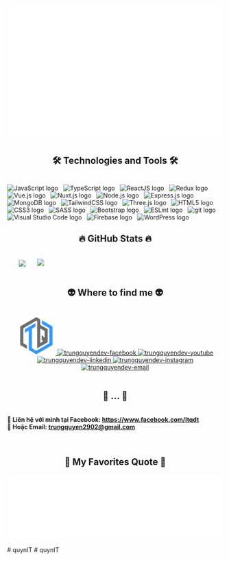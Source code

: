<!-- TrungQuyendev -->
<a href="#" target="_blank">
  <img src="svg/quynIT.svg" width="1200" alt="quynIT-official" />
</a>

<h2 align="center">🛠 Technologies and Tools 🛠</h2>
<br>
<!-- https://simpleicons.org/ -->
<span><img src="https://img.shields.io/badge/JavaScript-282C34?logo=javascript&logoColor=F7DF1E" alt="JavaScript logo" title="JavaScript" height="25" /></span>
&nbsp;
<span><img src="https://img.shields.io/badge/TypeScript-282C34?logo=typescript&logoColor=3178C6" alt="TypeScript logo" title="TypeScript" height="25" /></span>
&nbsp;
<span><img src="https://img.shields.io/badge/ReactJS-282C34?logo=react&logoColor=61DAFB" alt="ReactJS logo" title="ReactJS" height="25" /></span>
&nbsp;
<span><img src="https://img.shields.io/badge/Redux-282C34?logo=redux&logoColor=764ABC" alt="Redux logo" title="Redux" height="25" /></span>
&nbsp;
<span><img src="https://img.shields.io/badge/Vue.js-282C34?logo=vue.js&logoColor=4FC08D" alt="Vue.js logo" title="Vue.js" height="25" /></span>
&nbsp;
<span><img src="https://img.shields.io/badge/Nuxt.js-282C34?logo=nuxt.js&logoColor=4FC08D" alt="Nuxt.js logo" title="Nuxt.js" height="25" /></span>
&nbsp;
<span><img src="https://img.shields.io/badge/Node.js-282C34?logo=node.js&logoColor=00F200" alt="Node.js logo" title="Node.js" height="25" /></span>
&nbsp;
<span><img src="https://img.shields.io/badge/Express-282C34?logo=express&logoColor=FFFFFF" alt="Express.js logo" title="Express.js" height="25" /></span>
&nbsp;
<span><img src="https://img.shields.io/badge/MongoDB-282C34?logo=mongodb&logoColor=47A248" alt="MongoDB logo" title="MongoDB" height="25" /></span>
&nbsp;
<span><img src="https://img.shields.io/badge/Tailwind%20CSS-282C34?logo=tailwind-css&logoColor=38B2AC" alt="TailwindCSS logo" title="TailwindCSS" height="25" /></span>
&nbsp;
<span><img src="https://img.shields.io/badge/Three.js-282C34?logo=three.js&logoColor=FFFFFF" alt="Three.js logo" title="Three.js" height="25" /></span>
&nbsp;
<span><img src="https://img.shields.io/badge/HTML5-282C34?logo=html5&logoColor=E34F26" alt="HTML5 logo" title="HTML5" height="25" /></span>
&nbsp;
<span><img src="https://img.shields.io/badge/CSS3-282C34?logo=css3&logoColor=1572B6" alt="CSS3 logo" title="CSS3" height="25" /></span>
&nbsp;
<span><img src="https://img.shields.io/badge/Sass-282C34?logo=sass&logoColor=CC6699" alt="SASS logo" title="SASS" height="25" /></span>
&nbsp;
<span><img src="https://img.shields.io/badge/Bootstrap-282C34?logo=bootstrap&logoColor=7952B3" alt="Bootstrap logo" title="Bootstrap" height="25" /></span>
&nbsp;
<span><img src="https://img.shields.io/badge/ESLint-282C34?logo=eslint&logoColor=4B32C3" alt="ESLint logo" title="ESLint" height="25" /></span>
&nbsp;
<span><img src="https://img.shields.io/badge/git-282C34?logo=git&logoColor=F05032" alt="git logo" title="git" height="25" /></span>
&nbsp;
<span><img src="https://img.shields.io/badge/VS%20Code-282C34?logo=visual-studio-code&logoColor=007ACC" alt="Visual Studio Code logo" title="Visual Studio Code" height="25" /></span>
&nbsp;
<span><img src="https://img.shields.io/badge/Firebase-282C34?logo=firebase&logoColor=FFCA28" alt="Firebase logo" title="Firebase" height="25" /></span>
&nbsp;
<span><img src="https://img.shields.io/badge/WordPress-282C34?logo=wordPress&logoColor=21759B" alt="WordPress logo" title="WordPress" height="25" /></span>
&nbsp;

<br>
<h2 align="center">🔥 GitHub Stats 🔥</h2>
<!-- https://github.com/anuraghazra/github-readme-stats -->
<br>
<div align=center>
  <a href="#" title="TrungQuyendev">
    <img width="315" align="center" src="https://github-readme-stats.vercel.app/api/top-langs/?username=quynIT&hide=c%23,powershell,Mathematica,Ruby,Objective-C,Objective-C%2b%2b,Cuda&title_color=61dafb&text_color=ffffff&icon_color=61dafb&bg_color=20232a&langs_count=8&layout=compact&border_color=61dafb&hide_border=true" />
  </a>
  <a href="#" title="TrungQuyendev">
    <img align="right" width="434" src="https://github-readme-stats.vercel.app/api?username=quynIT&show_icons=true&theme=react&border_color=61dafb&hide_border=true" />
  </a>
</div>

<br>
<h2 align="center">👽 Where to find me 👽</h2>
<br>
<!-- https://icons8.com -->
<div align="center">
  <a href="https://facebook.com/ltqdt" target="blank">
    <img width="90" height="90" src="images/logo-trungquyendev-transparent-bg-192x192.png" alt="trungquyendev-blog" />
  </a>
  <a href="https://facebook.com/ltqdt" target="blank">
    <img src="https://img.icons8.com/bubbles/100/000000/facebook-new.png" alt="trungquyendev-facebook" />
  </a>
  <a href="https://www.youtube.com/@trungquyen29" target="blank">
    <img src="https://img.icons8.com/bubbles/100/000000/youtube-squared.png" alt="trungquyendev-youtube" />
  </a>
  <a href="https://www.behance.net/developerquynIT" target="blank">
    <img src="https://img.icons8.com/bubbles/100/000000/behance.png" alt="trungquyendev-linkedin" />
  </a>
  <a href="https://www.instagram.com/quynit03_" target="blank">
    <img src="https://img.icons8.com/bubbles/100/000000/instagram.png" alt="trungquyendev-instagram" />
  </a>
  <a href="mailto:trungquyen2902@gmail.com" target="top">
    <img src="https://img.icons8.com/bubbles/100/000000/apple-mail.png" alt="trungquyendev-email" />
  </a>
</div>

<br>

<h2 align="center">📖 ... 📖</h2>
<p>
  <br>
  <strong>🔗 Liên hệ với mình tại Facebook: <a href="https://www.facebook.com/ltqdt" target="_blank">https://www.facebook.com/ltqdt</a></strong>
  <br>
  <strong>📧 Hoặc Email: <a href="mailto:trungquyen2902@gmail.com" target="_top">trungquyen2902@gmail.com</a></strong>
</p>
<br>
<h2 align="center">📑 My Favorites Quote 📑</h2>
<a href="#" target="_blank">
  <img src="svg/trungquyendev-quotes.svg" width="846" height="150" alt="trungquyendev" />
</a>

#   q u y n I T 
 
 #   q u y n I T 
 
 